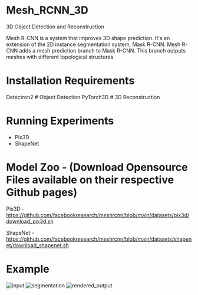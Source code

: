 # Mesh_RCNN_3D
3D Object Detection and Reconstruction

Mesh R-CNN is a system that improves 3D shape prediction. 
 It's an extension of the 2D instance segmentation system, Mask R-CNN. Mesh R-CNN adds a mesh prediction branch to Mask R-CNN. 
 This branch outputs meshes with different topological structures


# Installation Requirements
Detectron2 # Object Detection
PyTorch3D  # 3D Reconstruction

# Running Experiments
- Pix3D
- ShapeNet

# Model Zoo - (Download Opensource Files available on their respective Github pages)
Pix3D - https://github.com/facebookresearch/meshrcnn/blob/main/datasets/pix3d/download_pix3d.sh

ShapeNet - https://github.com/facebookresearch/meshrcnn/blob/main/datasets/shapenet/download_shapenet.sh

# Example 
![input](https://user-images.githubusercontent.com/4369065/77708628-cda99d00-6f85-11ea-949a-5dad891005ee.jpg)
![segmentation](https://user-images.githubusercontent.com/4369065/77709133-52e18180-6f87-11ea-901a-0706c3d4e3a3.png)
![rendered_output](https://user-images.githubusercontent.com/4369065/77708647-df8b4000-6f85-11ea-8d5f-4ae62ea3bf07.png)
